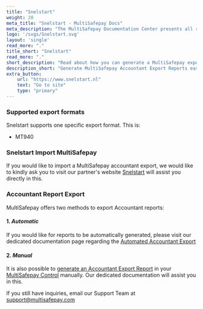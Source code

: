 ```yaml
---
title: "Snelstart"
weight: 20
meta_title: "Snelstart - MultiSafepay Docs"
meta_description: "The MultiSafepay Documentation Center presents all relevant information about our Plugins and API. You can also find support pages for payment methods, tools and general questions as well as the contact details of our Support and Integration Teams."
logo: '/svgs/Snelstart.svg'
layout: 'single'
read_more: "."
title_short: "Snelstart"
read_more: "."
short_description: "Read about how you can generate a MultiSafepay export and import to your Snelstart platform"
description_short: "Generate MultiSafepay Accountant Export Reports easily and import to your Snelstart system."
extra_button:
    url: "https://www.snelstart.nl"
    text: "Go to site"
    type: "primary"
---
```


### Supported export formats

Snelstart supports one specific export format. This is:

* MT940

### Snelstart Import MultiSafepay

If you would like to import a MultiSafepay accountant export, we would like to kindly ask you to visit our partner's website [Snelstart](https://www.snelstart.nl/klantenservice) will assist you directly in this.

### Accountant Report Export

MultiSafepay offers two methods to export Accountant reports:

#### 1. _Automatic_

If you would like for reports to be automatically generated, please visit our dedicated documentation page regarding the [Automated Accountant Export](https://docs.multisafepay.com/tools/reports/automatic-reports)


#### 2. _Manual_

It is also possible to [generate an Accountant Export Report](https://docs.multisafepay.com/tools/reports/accountant-report-export) in your [MultiSafepay Control](https://merchant.multisafepay.com) manually. Our dedicated documentation will assist you in this.


If you still have inquiries, email our Support Team at <support@multisafepay.com>
